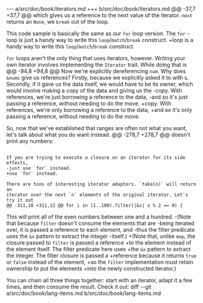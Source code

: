 --- a/src/doc/book/iterators.md
+++ b/src/doc/book/iterators.md
@@ -37,7 +37,7 @@ which gives us a reference to the next value of the iterator. `next` returns an
 `None`, we `break` out of the loop.
 
 This code sample is basically the same as our `for` loop version. The `for`
-loop is just a handy way to write this `loop`/`match`/`break` construct.
+loop is a handy way to write this `loop`/`match`/`break` construct.
 
 `for` loops aren't the only thing that uses iterators, however. Writing your
 own iterator involves implementing the `Iterator` trait. While doing that is
@@ -94,8 +94,8 @@ Now we're explicitly dereferencing `num`. Why does `&nums` give us
 references?  Firstly, because we explicitly asked it to with
 `&`. Secondly, if it gave us the data itself, we would have to be its
 owner, which would involve making a copy of the data and giving us the
-copy. With references, we're just borrowing a reference to the data,
-and so it's just passing a reference, without needing to do the move.
+copy. With references, we're only borrowing a reference to the data,
+and so it's only passing a reference, without needing to do the move.
 
 So, now that we've established that ranges are often not what you want, let's
 talk about what you do want instead.
@@ -278,7 +278,7 @@ doesn't print any numbers:
 ```
 
 If you are trying to execute a closure on an iterator for its side effects,
-just use `for` instead.
+use `for` instead.
 
 There are tons of interesting iterator adaptors. `take(n)` will return an
 iterator over the next `n` elements of the original iterator. Let's try it out
@@ -311,10 +311,12 @@ for i in (1..100).filter(|&x| x % 2 == 0) {
 ```
 
 This will print all of the even numbers between one and a hundred.
-(Note that because `filter` doesn't consume the elements that are
-being iterated over, it is passed a reference to each element, and
-thus the filter predicate uses the `&x` pattern to extract the integer
-itself.)
+(Note that, unlike `map`, the closure passed to `filter` is passed a reference
+to the element instead of the element itself. The filter predicate here uses
+the `&x` pattern to extract the integer. The filter closure is passed a
+reference because it returns `true` or `false` instead of the element,
+so the `filter` implementation must retain ownership to put the elements
+into the newly constructed iterator.)
 
 You can chain all three things together: start with an iterator, adapt it
 a few times, and then consume the result. Check it out:
diff --git a/src/doc/book/lang-items.md b/src/doc/book/lang-items.md
